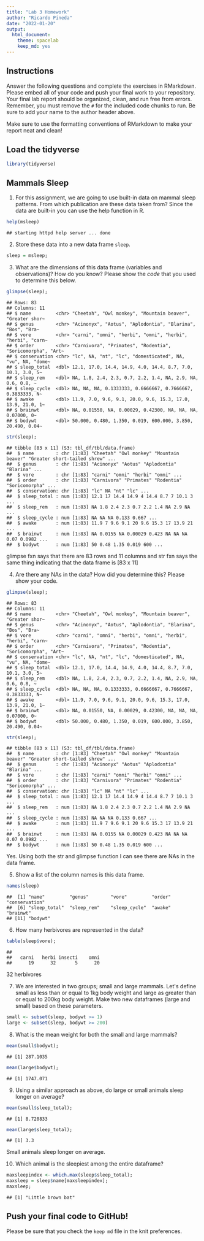 ```yaml
---
title: "Lab 3 Homework"
author: "Ricardo Pineda"
date: "2022-01-20"
output:
  html_document: 
    theme: spacelab
    keep_md: yes
---
```


## Instructions
Answer the following questions and complete the exercises in RMarkdown. Please embed all of your code and push your final work to your repository. Your final lab report should be organized, clean, and run free from errors. Remember, you must remove the `#` for the included code chunks to run. Be sure to add your name to the author header above.  

Make sure to use the formatting conventions of RMarkdown to make your report neat and clean!  

## Load the tidyverse

```r
library(tidyverse)
```

## Mammals Sleep
1. For this assignment, we are going to use built-in data on mammal sleep patterns. From which publication are these data taken from? Since the data are built-in you can use the help function in R.

```r
help(msleep)
```

```
## starting httpd help server ... done
```

2. Store these data into a new data frame `sleep`.

```r
sleep = msleep;
```

3. What are the dimensions of this data frame (variables and observations)? How do you know? Please show the *code* that you used to determine this below.  

```r
glimpse(sleep);
```

```
## Rows: 83
## Columns: 11
## $ name         <chr> "Cheetah", "Owl monkey", "Mountain beaver", "Greater shor~
## $ genus        <chr> "Acinonyx", "Aotus", "Aplodontia", "Blarina", "Bos", "Bra~
## $ vore         <chr> "carni", "omni", "herbi", "omni", "herbi", "herbi", "carn~
## $ order        <chr> "Carnivora", "Primates", "Rodentia", "Soricomorpha", "Art~
## $ conservation <chr> "lc", NA, "nt", "lc", "domesticated", NA, "vu", NA, "dome~
## $ sleep_total  <dbl> 12.1, 17.0, 14.4, 14.9, 4.0, 14.4, 8.7, 7.0, 10.1, 3.0, 5~
## $ sleep_rem    <dbl> NA, 1.8, 2.4, 2.3, 0.7, 2.2, 1.4, NA, 2.9, NA, 0.6, 0.8, ~
## $ sleep_cycle  <dbl> NA, NA, NA, 0.1333333, 0.6666667, 0.7666667, 0.3833333, N~
## $ awake        <dbl> 11.9, 7.0, 9.6, 9.1, 20.0, 9.6, 15.3, 17.0, 13.9, 21.0, 1~
## $ brainwt      <dbl> NA, 0.01550, NA, 0.00029, 0.42300, NA, NA, NA, 0.07000, 0~
## $ bodywt       <dbl> 50.000, 0.480, 1.350, 0.019, 600.000, 3.850, 20.490, 0.04~
```

```r
str(sleep);
```

```
## tibble [83 x 11] (S3: tbl_df/tbl/data.frame)
##  $ name        : chr [1:83] "Cheetah" "Owl monkey" "Mountain beaver" "Greater short-tailed shrew" ...
##  $ genus       : chr [1:83] "Acinonyx" "Aotus" "Aplodontia" "Blarina" ...
##  $ vore        : chr [1:83] "carni" "omni" "herbi" "omni" ...
##  $ order       : chr [1:83] "Carnivora" "Primates" "Rodentia" "Soricomorpha" ...
##  $ conservation: chr [1:83] "lc" NA "nt" "lc" ...
##  $ sleep_total : num [1:83] 12.1 17 14.4 14.9 4 14.4 8.7 7 10.1 3 ...
##  $ sleep_rem   : num [1:83] NA 1.8 2.4 2.3 0.7 2.2 1.4 NA 2.9 NA ...
##  $ sleep_cycle : num [1:83] NA NA NA 0.133 0.667 ...
##  $ awake       : num [1:83] 11.9 7 9.6 9.1 20 9.6 15.3 17 13.9 21 ...
##  $ brainwt     : num [1:83] NA 0.0155 NA 0.00029 0.423 NA NA NA 0.07 0.0982 ...
##  $ bodywt      : num [1:83] 50 0.48 1.35 0.019 600 ...
```

glimpse fxn says that there are 83 rows and 11 columns and str fxn says the same thing indicating that the data frame is [83 x 11] 

4. Are there any NAs in the data? How did you determine this? Please show your code.  

```r
glimpse(sleep);
```

```
## Rows: 83
## Columns: 11
## $ name         <chr> "Cheetah", "Owl monkey", "Mountain beaver", "Greater shor~
## $ genus        <chr> "Acinonyx", "Aotus", "Aplodontia", "Blarina", "Bos", "Bra~
## $ vore         <chr> "carni", "omni", "herbi", "omni", "herbi", "herbi", "carn~
## $ order        <chr> "Carnivora", "Primates", "Rodentia", "Soricomorpha", "Art~
## $ conservation <chr> "lc", NA, "nt", "lc", "domesticated", NA, "vu", NA, "dome~
## $ sleep_total  <dbl> 12.1, 17.0, 14.4, 14.9, 4.0, 14.4, 8.7, 7.0, 10.1, 3.0, 5~
## $ sleep_rem    <dbl> NA, 1.8, 2.4, 2.3, 0.7, 2.2, 1.4, NA, 2.9, NA, 0.6, 0.8, ~
## $ sleep_cycle  <dbl> NA, NA, NA, 0.1333333, 0.6666667, 0.7666667, 0.3833333, N~
## $ awake        <dbl> 11.9, 7.0, 9.6, 9.1, 20.0, 9.6, 15.3, 17.0, 13.9, 21.0, 1~
## $ brainwt      <dbl> NA, 0.01550, NA, 0.00029, 0.42300, NA, NA, NA, 0.07000, 0~
## $ bodywt       <dbl> 50.000, 0.480, 1.350, 0.019, 600.000, 3.850, 20.490, 0.04~
```

```r
str(sleep);
```

```
## tibble [83 x 11] (S3: tbl_df/tbl/data.frame)
##  $ name        : chr [1:83] "Cheetah" "Owl monkey" "Mountain beaver" "Greater short-tailed shrew" ...
##  $ genus       : chr [1:83] "Acinonyx" "Aotus" "Aplodontia" "Blarina" ...
##  $ vore        : chr [1:83] "carni" "omni" "herbi" "omni" ...
##  $ order       : chr [1:83] "Carnivora" "Primates" "Rodentia" "Soricomorpha" ...
##  $ conservation: chr [1:83] "lc" NA "nt" "lc" ...
##  $ sleep_total : num [1:83] 12.1 17 14.4 14.9 4 14.4 8.7 7 10.1 3 ...
##  $ sleep_rem   : num [1:83] NA 1.8 2.4 2.3 0.7 2.2 1.4 NA 2.9 NA ...
##  $ sleep_cycle : num [1:83] NA NA NA 0.133 0.667 ...
##  $ awake       : num [1:83] 11.9 7 9.6 9.1 20 9.6 15.3 17 13.9 21 ...
##  $ brainwt     : num [1:83] NA 0.0155 NA 0.00029 0.423 NA NA NA 0.07 0.0982 ...
##  $ bodywt      : num [1:83] 50 0.48 1.35 0.019 600 ...
```

Yes. Using both the str and glimpse function I can see there are NAs in the data frame.

5. Show a list of the column names is this data frame.

```r
names(sleep)
```

```
##  [1] "name"         "genus"        "vore"         "order"        "conservation"
##  [6] "sleep_total"  "sleep_rem"    "sleep_cycle"  "awake"        "brainwt"     
## [11] "bodywt"
```

6. How many herbivores are represented in the data?  

```r
table(sleep$vore);
```

```
## 
##   carni   herbi insecti    omni 
##      19      32       5      20
```

32 herbivores

7. We are interested in two groups; small and large mammals. Let's define small as less than or equal to 1kg body weight and large as greater than or equal to 200kg body weight. Make two new dataframes (large and small) based on these parameters.

```r
small <- subset(sleep, bodywt >= 1)
large <- subset(sleep, bodywt >= 200)
```

8. What is the mean weight for both the small and large mammals?

```r
mean(small$bodywt);
```

```
## [1] 287.1035
```


```r
mean(large$bodywt);
```

```
## [1] 1747.071
```

9. Using a similar approach as above, do large or small animals sleep longer on average?  

```r
mean(small$sleep_total);
```

```
## [1] 8.720833
```

```r
mean(large$sleep_total);
```

```
## [1] 3.3
```
Small animals sleep longer on average.

10. Which animal is the sleepiest among the entire dataframe?

```r
maxsleepindex <- which.max(sleep$sleep_total);
maxsleep = sleep$name[maxsleepindex];
maxsleep;
```

```
## [1] "Little brown bat"
```


## Push your final code to GitHub!
Please be sure that you check the `keep md` file in the knit preferences.   
